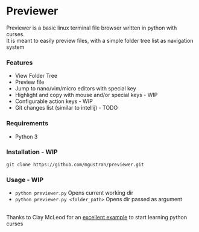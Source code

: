 # Previewer
Previewer is a basic linux terminal file browser written in python with curses. \
It is meant to easily preview files, with a simple folder tree list as navigation system

### Features
- View Folder Tree
- Preview file
- Jump to nano/vim/micro editors with special key
- Highlight and copy with mouse and/or special keys - WIP
- Configurable action keys - WIP
- Git changes list (similar to intellij) - TODO

### Requirements
- Python 3

### Installation - WIP
`git clone https://github.com/mgustran/previewer.git`

### Usage - WIP
- `python previewer.py` Opens current working dir
- `python previewer.py <folder_path>` Opens dir passed as argument

\
Thanks to Clay McLeod for an [excellent example](https://gist.github.com/claymcleod/b670285f334acd56ad1c) to start learning python curses

